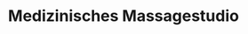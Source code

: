 ---
title: "Medizinisches Massagestudio"
url: /berlin/medizinisches-massagestudio/
shop: Massage
---
